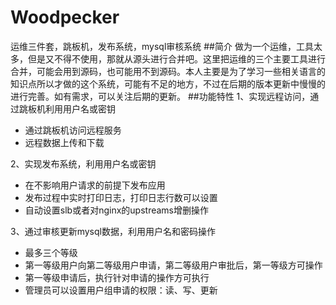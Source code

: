 # Woodpecker
运维三件套，跳板机，发布系统，mysql审核系统
##简介
做为一个运维，工具太多，但是又不得不使用，那就从源头进行合并吧。这里把运维的三个主要工具进行合并，可能会用到源码，也可能用不到源码。本人主要是为了学习一些相关语言的知识点所以才做的这个系统，可能有不足的地方，不过在后期的版本更新中慢慢的进行完善。如有需求，可以关注后期的更新。
##功能特性
1、实现远程访问，通过跳板机利用用户名或密钥
- 通过跳板机访问远程服务
- 远程数据上传和下载

2、实现发布系统，利用用户名或密钥
- 在不影响用户请求的前提下发布应用
- 发布过程中实时打印日志，打印日志行数可以设置
- 自动设置slb或者对nginx的upstreams增删操作

3、通过审核更新mysql数据，利用用户名和密码操作
- 最多三个等级
- 第一等级用户向第二等级用户申请，第二等级用户审批后，第一等级方可操作
- 第一等级申请后，执行针对申请的操作方可执行
- 管理员可以设置用户组申请的权限：读、写、更新
